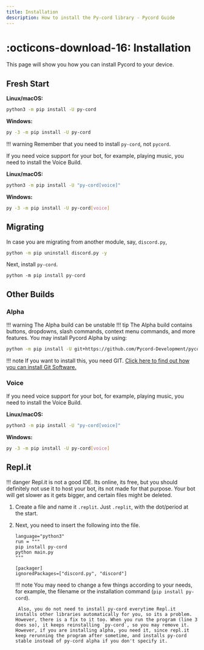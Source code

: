 ```yaml
---
title: Installation
description: How to install the Py-cord library - Pycord Guide
---
```


# :octicons-download-16: Installation

This page will show you how you can install Pycord to your device.

## Fresh Start

**Linux/macOS:**
```bash
python3 -m pip install -U py-cord
```
**Windows:**
```bash
py -3 -m pip install -U py-cord
```

!!! warning
	Remember that you need to install `py-cord`, not `pycord`.

If you need voice support for your bot, for example, playing music, you need to install the Voice Build.

**Linux/macOS:**
```bash
python3 -m pip install -U "py-cord[voice]"
```
**Windows:**
```bash
py -3 -m pip install -U py-cord[voice]
```


## Migrating

In case you are migrating from another module, say, `discord.py`,

```bash
python -m pip uninstall discord.py -y
```

Next, install `py-cord`.

```
python -m pip install py-cord
```

## Other Builds

### Alpha

!!! warning 
	The Alpha build can be unstable
!!! tip
	The Alpha build contains buttons, dropdowns, slash commands, context menu commands, and more features. 
You may install Pycord Alpha by using:

```bash
python -m pip install -U git+https://github.com/Pycord-Development/pycord
```

!!! note
	If you want to install this, you need GIT. [Click here to find out how you can install Git Software.](More/git.md)

### Voice

If you need voice support for your bot, for example, playing music, you need to install the Voice Build.

**Linux/macOS:**
```bash
python3 -m pip install -U "py-cord[voice]"
```
**Windows:**
```bash
py -3 -m pip install -U py-cord[voice]
```

## Repl.it

!!! danger
	Repl.it is not a good IDE. Its online, its free, but you should definitely not use it to host your bot, its not made for that purpose. Your bot will get slower as it gets bigger, and certain files might be deleted.

1. Create a file and name it `.replit`. Just `.replit`, with the dot/period at the start.
2. Next, you need to insert the following into the file.
	``` hl_lines="3"
	language="python3"
	run = """
	pip install py-cord
	python main.py
	"""

	[packager]
	ignoredPackages=["discord.py", "discord"]
	```

	!!! note
		You may need to change a few things according to your needs, for example, the filename or the installation command (`pip install py-cord`).

		Also, you do not need to install py-cord everytime Repl.it installs other libraries automatically for you, so its a problem. However, there is a fix to it too. When you run the program (line 3 does so), it keeps reinstalling `py-cord`, so you may remove it. However, if you are installing alpha, you need it, since repl.it keep rerunning the program after sometime, and installs py-cord stable instead of py-cord alpha if you don't specify it.